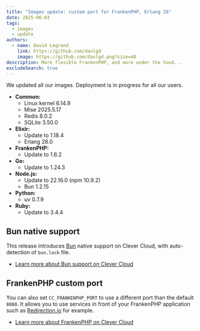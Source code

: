 ```yaml
---
title: "Images update: custom port for FrankenPHP, Erlang 28"
date: 2025-06-03
tags:
  - images
  - update
authors:
  - name: David Legrand
    link: https://github.com/davlgd
    image: https://github.com/davlgd.png?size=40
description: More flexible FrankenPHP, and more under the hood...
excludeSearch: true
---
```


We updated all our images. Deployment is in progress for all our users.

* **Common:**
  * Linux kernel 6.14.9
  * Mise 2025.5.17
  * Redis 8.0.2
  * SQLite 3.50.0
* **Elixir:**
  * Update to 1.18.4
  * Erlang 28.0
* **FrankenPHP:**
  * Update to 1.6.2
* **Go:**
  * Update to 1.24.3
* **Node.js:**
  * Update to 22.16.0 (npm 10.9.2)
  * Bun 1.2.15
* **Python:**
  * uv 0.7.9
* **Ruby:**
  * Update to 3.4.4

## Bun native support
This release introduces [Bun](https://bun.sh) native support on Clever Cloud, with auto-detection of `bun.lock` file.

- [Learn more about Bun support on Clever Cloud](/developers/changelog/2025/06-03-native-bun-support/)

## FrankenPHP custom port
You can also set `CC_FRANKENPHP_PORT` to use a different port than the default `8080`. It allows you to use services in front of your FrankenPHP application such as [Redirection.io](/developers/doc/reference/reference-environment-variables/#redirectionio-support) for example.

- [Learn more about FrankenPHP on Clever Cloud](/developers/doc/applications/frankenphp/)
